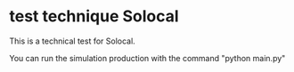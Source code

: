 # test technique Solocal

This is a technical test for Solocal. 

You can run the simulation production with the command "python main.py"


